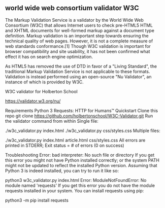 
## world wide web consortium validator W3C 

The Markup Validation Service is a validator by the World Wide Web Consortium (W3C) that allows Internet users to check pre-HTML5 HTML and XHTML documents for well-formed markup against a document type definition. Markup validation is an important step towards ensuring the technical quality of web pages. However, it is not a complete measure of web standards conformance.[1] Though W3C validation is important for browser compatibility and site usability, it has not been confirmed what effect it has on search engine optimization.

As HTML5 has removed the use of DTD in favor of a "Living Standard", the traditional Markup Validation Service is not applicable to these formats. Validation is instead performed using an open-source "Nu Validator", an instance of which is provided by W3C.

W3C validator for Holberton School

https://validator.w3.org/nu/


Requirements
Python 3
Requests: HTTP for Humans™
Quickstart
Clone this repo
git clone https://github.com/holbertonschool/W3C-Validator.git
Run the validator command from within
Single file:

./w3c_validator.py index.html
./w3c_validator.py css/styles.css
Multiple files:

./w3c_validator.py index.html article.html css/styles.css
All errors are printed in STDERR; Exit status = # of errors (0 on success)

Troubleshooting
Error: bad interpreter: No such file or directory If you get this error you might not have Python installed correctly; or the system PATH might not be updated to reflect the installed Python version.
Assuming that Python 3 is indeed installed, you can try to run it like so:

python3 w3c_validator.py index.html
Error: ModuleNotFoundError: No module named 'requests' If you get this error you do not have the module requests installed in your system.
You can install requests using pip:

python3 -m pip install requests

